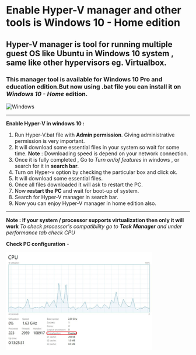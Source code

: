 # Enable Hyper-V manager and other tools is Windows 10 - Home edition 
## Hyper-V manager is tool for running multiple guest OS like Ubuntu in Windows 10 system , same like other hypervisors eg. Virtualbox.
### This manager tool is available for Windows 10 Pro and education edition.But now using .bat file you can install it on *Windows 10 - Home* edition.

<p>
<img alt="Windows" src="https://img.shields.io/badge/Windows-0078D6?style=for-the-badge&logo=windows&logoColor=white" />
</p>
	
  
--- 

**Enable Hyper-V in windows 10 :** 
1. Run Hyper-V.bat file with **Admin permission**. Giving administrative permission is very important.
2. It will download some essential files in your system so wait for some time. **Note** : Downloading speed is depend on your network connection. 
3. Once it is fully completed , Go to *Turn on/of features* in windows , or search for it in **search bar**. 
5. Turn on Hyper-v option by checking the particular box and click ok.
6. It will download some essential files.
7. Once all files downloaded it will ask to restart the PC. 
8. Now **restart the PC** and wait for boot-up of system.
9. Search for Hyper-V manager in search bar.
10. Now you can enjoy Hyper-V manager in home edition also.

---

**Note : If your system / processor supports virtualization then only it will work**
*To check processor's compatibility go to **Task Manager** and under performance tab check CPU*

**Check PC configuration** - <br/>
<p>
<img alt="CPU" src="https://github.com/ishanjogalekar/Windows10-Home-HyperV-enable/blob/main/Images/CPU.JPG" width="400"/> 
</p>
